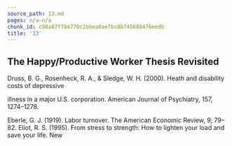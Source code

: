 ```yaml
---
source_path: 13.md
pages: n/a-n/a
chunk_id: c98a87f784770c2bbea0ae7bc8b745680476eedb
title: '13'
---
```

## The Happy/Productive Worker Thesis Revisited

Druss, B. G., Rosenheck, R. A., & Sledge, W. H. (2000). Heath and disability costs of depressive

illness in a major U.S. corporation. American Journal of Psychiatry, 157, 1274–1278.

Eberle, G. J. (1919). Labor turnover. The American Economic Review, 9, 79–82. Eliot, R. S. (1995). From stress to strength: How to lighten your load and save your life. New
